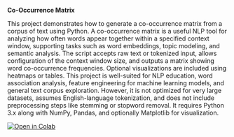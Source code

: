 **Co-Occurrence Matrix**

This project demonstrates how to generate a co-occurrence matrix from a corpus of text using Python. A co-occurrence matrix is a useful NLP tool for analyzing how often words appear together within a specified context window, supporting tasks such as word embeddings, topic modeling, and semantic analysis. The script accepts raw text or tokenized input, allows configuration of the context window size, and outputs a matrix showing word co-occurrence frequencies. Optional visualizations are included using heatmaps or tables. This project is well-suited for NLP education, word association analysis, feature engineering for machine learning models, and general text corpus exploration. However, it is not optimized for very large datasets, assumes English-language tokenization, and does not include preprocessing steps like stemming or stopword removal. It requires Python 3.x along with NumPy, Pandas, and optionally Matplotlib for visualization.

[![Open in Colab](https://colab.research.google.com/assets/colab-badge.svg)](https://colab.research.google.com/drive/1dXrv81GXx5Ws3wewCBBiMZQSBVedzrNw)
